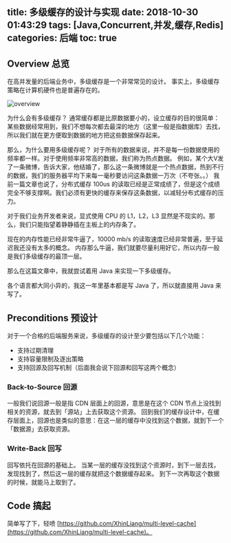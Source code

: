 title: 多级缓存的设计与实现
date: 2018-10-30 01:43:29
tags: [Java,Concurrent,并发,缓存,Redis]
categories: 后端
toc: true
---

## Overview 总览

在高并发量的后端业务中，多级缓存是一个非常常见的设计。
事实上，多级缓存策略在计算机硬件也是普遍存在的。

![overview](/uploads/persister-multi-level-cache-overview-cache-memory-4113.jpg)

为什么会有多级缓存？
通常缓存都是比原数据要小的，设立缓存的目的很简单：某些数据经常用到，我们不想每次都去最深的地方（这里一般是指数据库）去找，所以我们就在更方便取到数据的地方把这些数据保存起来。

那么，为什么要用多级缓存呢？
对于所有的数据来说，并不是每一份数据使用的频率都一样。对于使用频率非常高的数据，我们称为热点数据。
例如，某个大V发了一条微博，告诉大家，他结婚了，那么这一条微博就是一个热点数据，热到不行的数据，我们的服务器平均下来每一毫秒要访问这条数据一万次（不夸张。。）
我前一篇文章也说了，分布式缓存 100us 的读取已经是正常成绩了，但是这个成绩完全不够支撑啊。我们必须有更快的缓存来保存这条数据，以减轻分布式缓存的压力。

对于我们业务开发者来说，显式使用 CPU 的 L1，L2，L3 显然是不现实的。那么，我们只能指望着静静插在主板上的内存条了。

现在的内存性能已经非常牛逼了，10000 mb/s 的读取速度已经非常普遍，至于延迟我还没有太多的概念。
内存那么牛逼，我们就要尽量利用好它，所以内存一般是我们多级缓存的最顶一层。

那么在这篇文章中，我就尝试着用 Java 来实现一下多级缓存。

各个语言都大同小异的，我这一年里基本都是写 Java 了，所以就直接用 Java 来写了。

## Preconditions 预设计

对于一个合格的后端服务来说，多级缓存的设计至少要包括以下几个功能：

- 支持过期清理
- 支持容量限制及逐出策略
- 支持回源及回写机制（后面我会说下回源和回写这两个概念）

### Back-to-Source 回源

一般我们说回源一般是指 CDN 层面上的回源，意思是在这个 CDN 节点上没找到相关的资源，就去到「源站」上去获取这个资源。
回到我们的缓存设计中，在缓存层面上，回源也是类似的意思：在这一层的缓存中没找到这个数据，就到下一个「数据源」去获取资源。

### Write-Back 回写

回写依托在回源的基础上。
当某一层的缓存没找到这个资源时，到下一层去找，发现找到了，然后这一层的缓存就把这个数据缓存起来。
到下一次再取这个数据的时候，就能马上取到了。

## Code 搞起

简单写了下，轻喷 [https://github.com/XhinLiang/multi-level-cache](https://github.com/XhinLiang/multi-level-cache)。

